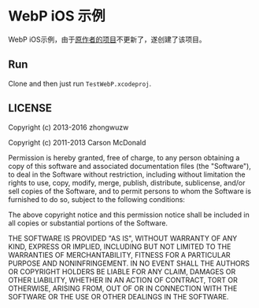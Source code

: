 WebP iOS 示例
============================

WebP iOS示例，由于[原作者的项目](https://github.com/carsonmcdonald/WebP-iOS-example)不更新了，遂创建了该项目。

## Run
Clone and then just run `TestWebP.xcodeproj`.

## LICENSE
Copyright (c) 2013-2016 zhongwuzw

Copyright (c) 2011-2013 Carson McDonald

Permission is hereby granted, free of charge, to any person obtaining a copy
of this software and associated documentation files (the "Software"), to deal
in the Software without restriction, including without limitation the rights
to use, copy, modify, merge, publish, distribute, sublicense, and/or sell
copies of the Software, and to permit persons to whom the Software is
furnished to do so, subject to the following conditions:

The above copyright notice and this permission notice shall be included in
all copies or substantial portions of the Software.

THE SOFTWARE IS PROVIDED "AS IS", WITHOUT WARRANTY OF ANY KIND, EXPRESS OR
IMPLIED, INCLUDING BUT NOT LIMITED TO THE WARRANTIES OF MERCHANTABILITY,
FITNESS FOR A PARTICULAR PURPOSE AND NONINFRINGEMENT. IN NO EVENT SHALL THE
AUTHORS OR COPYRIGHT HOLDERS BE LIABLE FOR ANY CLAIM, DAMAGES OR OTHER
LIABILITY, WHETHER IN AN ACTION OF CONTRACT, TORT OR OTHERWISE, ARISING FROM,
OUT OF OR IN CONNECTION WITH THE SOFTWARE OR THE USE OR OTHER DEALINGS IN
THE SOFTWARE.
